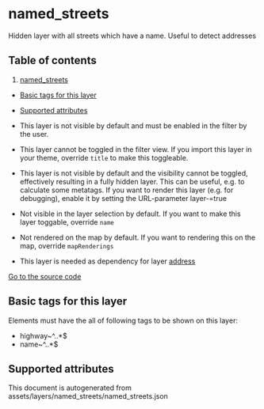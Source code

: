 named_streets
===============





Hidden layer with all streets which have a name. Useful to detect addresses

## Table of contents

1. [named_streets](#named_streets)

- [Basic tags for this layer](#basic-tags-for-this-layer)
- [Supported attributes](#supported-attributes)


- This layer is not visible by default and must be enabled in the filter by the user.
- This layer cannot be toggled in the filter view. If you import this layer in your theme, override `title` to make this
  toggleable.
- This layer is not visible by default and the visibility cannot be toggled, effectively resulting in a fully hidden
  layer. This can be useful, e.g. to calculate some metatags. If you want to render this layer (e.g. for debugging),
  enable it by setting the URL-parameter layer-<id>=true
- Not visible in the layer selection by default. If you want to make this layer toggable, override `name`
- Not rendered on the map by default. If you want to rendering this on the map, override `mapRenderings`
- This layer is needed as dependency for layer [address](#address)

[Go to the source code](../assets/layers/named_streets/named_streets.json)



Basic tags for this layer
---------------------------



Elements must have the all of following tags to be shown on this layer:

- highway~^..*$
- name~^..*$

Supported attributes
----------------------



This document is autogenerated from assets/layers/named_streets/named_streets.json